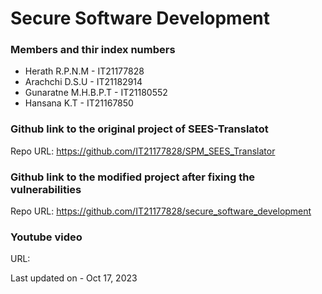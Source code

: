 # Secure Software Development
### Members and thir index numbers
- Herath R.P.N.M - IT21177828
- Arachchi D.S.U - IT21182914
- Gunaratne M.H.B.P.T - IT21180552
- Hansana K.T - IT21167850

### Github link to the original project of SEES-Translatot
Repo URL: https://github.com/IT21177828/SPM_SEES_Translator

### Github link to the modified project after fixing the vulnerabilities 
Repo URL: https://github.com/IT21177828/secure_software_development

### Youtube video
URL: 


Last updated on - Oct 17, 2023
